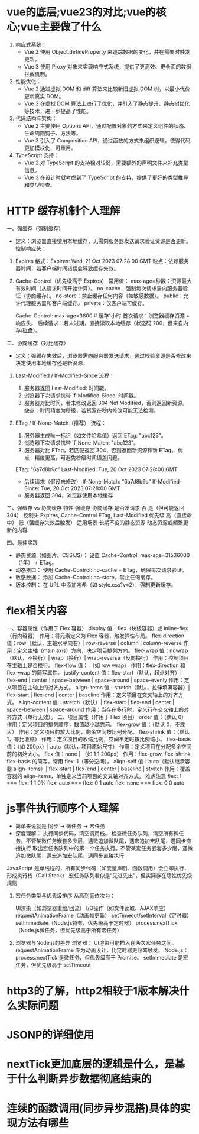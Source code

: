 # vue的底层;vue23的对比;vue的核心;vue主要做了什么

1. 响应式系统：
    - Vue 2 使用 Object.defineProperty 来追踪数据的变化，并在需要时触发更新。
    - Vue 3 使用 Proxy 对象来实现响应式系统，提供了更高效、更全面的数据拦截机制。
2. 性能优化：
    - Vue 2 通过虚拟 DOM 和 diff 算法来比较新旧虚拟 DOM 树，以最小代价更新真实 DOM。
    - Vue 3 在虚拟 DOM 算法上进行了优化，并引入了静态提升、静态树优化等技术，进一步提高了性能。
3. 代码结构与架构：
    - Vue 2 主要使用 Options API，通过配置对象的方式来定义组件的状态、生命周期钩子、方法等。
    - Vue 3 引入了 Composition API，通过函数的方式来组织逻辑，使得代码更加模块化、可重用。
4. TypeScript 支持：
    - Vue 2 对 TypeScript 的支持相对较弱，需要额外的声明文件来补充类型信息。
    - Vue 3 在设计时就考虑到了 TypeScript 的支持，提供了更好的类型推导和类型检查。

# HTTP 缓存机制个人理解

一、强缓存（强制缓存）

- 定义：浏览器直接使用本地缓存，无需向服务器发送请求验证资源是否更新。
    控制响应头：
1. Expires
    格式：Expires: Wed, 21 Oct 2023 07:28:00 GMT
    缺点：依赖服务器时间，若客户端时间错误会导致缓存失效。
2. Cache-Control（优先级高于 Expires）
    常用值：
    max-age=秒数：资源最大有效时间（从请求时间开始计算）。
    no-cache：强制每次请求需向服务器验证（协商缓存）。
    no-store：禁止缓存任何内容（如敏感数据）。
    public：允许代理服务器和客户端缓存。
    private：仅客户端可缓存。


    Cache-Control: max-age=3600  # 缓存1小时
    首次请求：浏览器缓存资源 + 响应头。
    后续请求：若未过期，直接读取本地缓存（状态码 200，但来自内存/磁盘）。

二、协商缓存（对比缓存）

- 定义：强缓存失效后，浏览器需向服务器发送请求，通过校验资源是否修改来决定使用本地缓存还是新资源。

1. Last-Modified / If-Modified-Since
    流程：
    1. 服务器返回 Last-Modified: 时间戳。
    2. 浏览器下次请求携带 If-Modified-Since: 时间戳。
    3. 服务器对比时间，若未修改返回 304 Not Modified，否则返回新资源。
    缺点：时间精度为秒级，若资源在秒内修改可能无法检测。
2. ETag / If-None-Match（推荐）
    流程：
    1. 服务器生成唯一标识（如文件哈希值）返回 ETag: "abc123"。
    2. 浏览器下次请求携带 If-None-Match: "abc123"。
    3. 服务器对比 ETag，若匹配返回 304，否则返回新资源和新 ETag。
    优点：精度更高，可避免秒级时间误差问题。


    ETag: "6a7d8b9c"
    Last-Modified: Tue, 20 Oct 2023 07:28:00 GMT
 
    - 后续请求（假设未修改）
    If-None-Match: "6a7d8b9c"
    If-Modified-Since: Tue, 20 Oct 2023 07:28:00 GMT
    - 服务器返回 304，浏览器使用本地缓存


三、强缓存 vs 协商缓存
    特性	强缓存	协商缓存
    是否发请求	否	是（但可能返回304）
    控制头	Expires, Cache-Control	ETag, Last-Modified
    优先级	高（直接命中）	低（强缓存失效后触发）
    适用场景	长期不变的静态资源	动态资源或频繁更新的内容


四、最佳实践

- 静态资源（如图片、CSS/JS）：
    设置 Cache-Control: max-age=31536000（1年） + ETag。
- 动态接口：
    使用 Cache-Control: no-cache + ETag，确保每次请求验证。
- 敏感数据：
    添加 Cache-Control: no-store，禁止任何缓存。
- 版本控制：
    在 URL 中添加哈希（如 style.css?v=2），强制更新缓存。



# flex相关内容

一、容器属性（作用于 Flex 容器）
    display
值：flex（块级容器）或 inline-flex（行内容器）
作用：将元素定义为 Flex 容器，触发弹性布局。
    flex-direction
值：row（默认，主轴水平向右）| row-reverse | column | column-reverse
作用：定义主轴（main axis）方向，决定项目排列方向。
    flex-wrap
值：nowrap（默认，不换行）| wrap（换行）| wrap-reverse（反向换行）
作用：控制项目在主轴上是否换行。
    flex-flow
值：<flex-direction> <flex-wrap>（如 row wrap）
作用：flex-direction 和 flex-wrap 的简写属性。
    justify-content
值：flex-start（默认，起点对齐）| flex-end | center | space-between | space-around | space-evenly
作用：定义项目在主轴上的对齐方式。
    align-items
值：stretch（默认，拉伸填满容器）| flex-start | flex-end | center | baseline
作用：定义项目在交叉轴上的对齐方式。
    align-content
值：stretch（默认）| flex-start | flex-end | center | space-between | space-around
作用：当存在多行时，定义行在交叉轴上的对齐方式（单行无效）。
二、项目属性（作用于 Flex 项目）
    order
值：<integer>（默认 0）
作用：定义项目的排列顺序，数值越小越靠前。
    flex-grow
值：<number>（默认 0，不放大）
作用：定义项目的放大比例，剩余空间按比例分配。
    flex-shrink
值：<number>（默认 1，等比收缩）
作用：定义项目的收缩比例，空间不足时按比例缩小。
    flex-basis
值：<length>（如 200px）| auto（默认，项目原始尺寸）
作用：定义项目在分配多余空间前的初始大小。
    flex
值：none | <flex-grow> <flex-shrink> <flex-basis>（如 1 1 200px）
作用：flex-grow, flex-shrink, flex-basis 的简写，常用 flex: 1（等分空间）。
    align-self
值：auto（默认继承容器 align-items）| flex-start | flex-end | center | baseline | stretch
作用：覆盖容器的 align-items，单独定义当前项目的交叉轴对齐方式。
难点注意  flex: 1  === flex: 1 1 0%  <!-- 放大1 缩小1 告诉浏览器不考虑我的尺寸 -->
         flex: auto  === flex: 0 1 auto  <!-- 放大1 缩小1 以项目元素为默认尺寸 -->
         flex: none  === flex: 0 0 auto  <!-- 不允许放大 不允许缩小 以项目元素为默认尺寸 -->


# js事件执行顺序个人理解

- 简单来说就是 同步 -> 微任务 -> 宏任务
- 深度理解：
    执行同步代码，清空调用栈。
    检查微任务队列，清空所有微任务。不管某微任务嵌套多少层，遇微追加微队尾，遇宏追加宏队尾，遇同步直接执行
    取出宏任务队列中的第一个任务执行。不管某宏任务嵌套多少层，遇微追加微队尾，遇宏追加宏队尾，遇同步直接执行

JavaScript 是单线程的，所有同步代码（如变量声明、函数调用）会立即执行，形成执行栈（Call Stack）
宏任务队列看似是“先进先出”，但实际存在隐性优先级规则
1. 宏任务类型与优先级排序
从高到低依次为：

    UI渲染（如浏览器重绘/回流）
    I/O操作（如文件读取、AJAX响应）
    requestAnimationFrame（动画帧更新）
    setTimeout/setInterval（定时器）
    setImmediate（Node.js特有，优先级高于定时器）
    process.nextTick（Node.js微任务，但优先级高于所有宏任务）
2. 浏览器与Node.js的差异
浏览器：
    UI渲染可能插入在两次宏任务之间。
    requestAnimationFrame 专为动画设计，比定时器更频繁触发。
Node.js：
    process.nextTick 是微任务，但优先级高于 Promise。
    setImmediate 是宏任务，但优先级高于 setTimeout


# http3的了解，http2相较于1版本解决什么实际问题

# JSONP的详细使用 

# nextTick更加底层的逻辑是什么，是基于什么判断异步数据彻底结束的

# 连续的函数调用(同步异步混搭)具体的实现方法有哪些